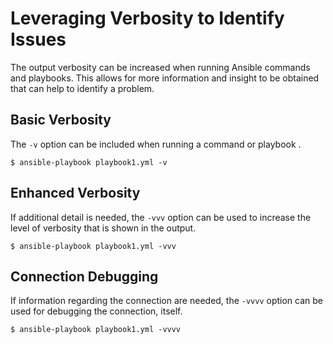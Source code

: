# Leveraging Verbosity to Identify Issues
The output verbosity can be increased when running Ansible commands and playbooks.  This allows for more information and insight to be obtained that can help to identify a problem.

## Basic Verbosity
The `-v` option can be included when running a command or playbook .

```
$ ansible-playbook playbook1.yml -v
```

## Enhanced Verbosity
If additional detail is needed, the `-vvv` option can be used to increase the level of verbosity that is shown in the output.

```
$ ansible-playbook playbook1.yml -vvv
```

## Connection Debugging
If information regarding the connection are needed, the `-vvvv` option can be used for debugging the connection, itself.

```
$ ansible-playbook playbook1.yml -vvvv
```
